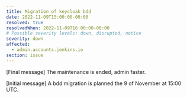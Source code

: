 ```yaml
---
title: Migration of keycloak bdd
date: 2022-11-09T15:00:00-00:00
resolved: true
resolvedWhen: 2022-11-09T16:00:00-00:00
# Possible severity levels: down, disrupted, notice
severity: down
affected:
  - admin.accounts.jenkins.io
section: issue
---
```


[Final message]
The maintenance is ended, admin faster.

[Initial message]
A bdd migration is planned the 9 of November at 15:00 UTC.
